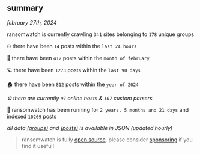 
## summary
_february 27th, 2024_

ransomwatch is currently crawling `341` sites belonging to `178` unique groups

⏲ there have been `14` posts within the `last 24 hours`

🦈 there have been `412` posts within the `month of february`

🪐 there have been `1273` posts within the `last 90 days`

🏚 there have been `812` posts within the `year of 2024`

_⚙️ there are currently `97` online hosts & `107` custom parsers._

🦕 ransomwatch has been running for `2 years, 5 months and 21 days` and indexed `10269` posts

_all data  [(groups)](http://ransomwhat.telemetry.ltd/groups) and [(posts)](http://ransomwhat.telemetry.ltd/posts) is available in JSON (updated hourly)_

> ransomwatch is fully [open source](https://github.com/joshhighet/ransomwatch#ransomwatch--). please consider [sponsoring](https://github.com/sponsors/joshhighet) if you find it useful!
